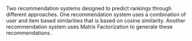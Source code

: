 Two recommendation systems designed to predict rankings through different approaches.
One recommendation system uses a combination of user and item based similarities that is based on cosine similarity.
Another recommendation system uses Matrix Factorization to generate these recommendations.
